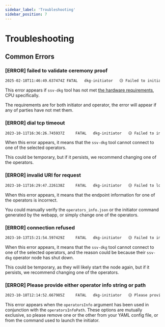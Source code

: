 ```yaml
---
sidebar_label: 'Troubleshooting'
sidebar_position: 7
---
```


# Troubleshooting

## Common Errors

### [ERROR] failed to validate ceremony proof
```bash
2025-02-18T11:46:49.637474Z	FATAL	dkg-initiator	😥 Failed to initiate DKG ceremony: 	{"error": "failed to validate ceremony proof: invalid proof validator pubkey"}
```

This error appears if `ssv-dkg` tool has not met [the hardware requirements](/operators/operator-node/setup-sidecars/enabling-dkg/prerequisites), CPU specifically.

The requirements are for both initiator and operator, the error will appear if any of parties have not met them.

### [ERROR] dial tcp timeout

```bash
2023-10-11T16:36:26.745937Z     FATAL   dkg-initiator   😥 Failed to initiate DKG ceremony:     {"error": "Post \"http://79.44.117.213:3030/init\": dial tcp 79.44.117.213:3030: i/o timeout"}
```

When this error appears, it means that the `ssv-dkg` tool cannot connect to one of the selected operators.

This could be temporary, but if it persists, we recommend changing one of the operators.

### [ERROR] invalid URI for request

```bash
2023-10-11T16:29:47.226138Z     FATAL   dkg-initiator   😥 Failed to load operators:    {"error": "invalid operator URL parse \"80.181.85.114:3030\": invalid URI for request"}
```

When this error appears, it means that the endpoint information for one of the operators is incorrect.

You could manually verify the `operators_info.json` or the initiator command generated by the webapp, or simply change one of the operators.

### [ERROR] connection refused

```bash
2023-10-13T15:21:54.597429Z     FATAL   dkg-initiator   😥 Failed to initiate DKG ceremony:     {"error": "Post \"http://80.181.85.114:3030/init\": dial tcp 80.181.85.114:3030: connect: connection refused"}
```

When this error appears, it means that the `ssv-dkg` tool cannot connect to one of the selected operators, and the reason could be because their `ssv-dkg` operator node has shut down.

This could be temporary, as they will likely start the node again, but if it persists, we recommend changing one of the operators.

### [ERROR] Please provide either operator info string or path

```bash
2023-10-18T12:14:52.667985Z     FATAL   dkg-initiator   😥 Please provide either operator info string or path, not both
```

This error appears when the `operatorsInfo` argument has been used in conjunction with the `operatorsInfoPath`. These options are mutually exclusive, so please remove one or the other from your YAML config file, or from the command used to launch the initiator.
